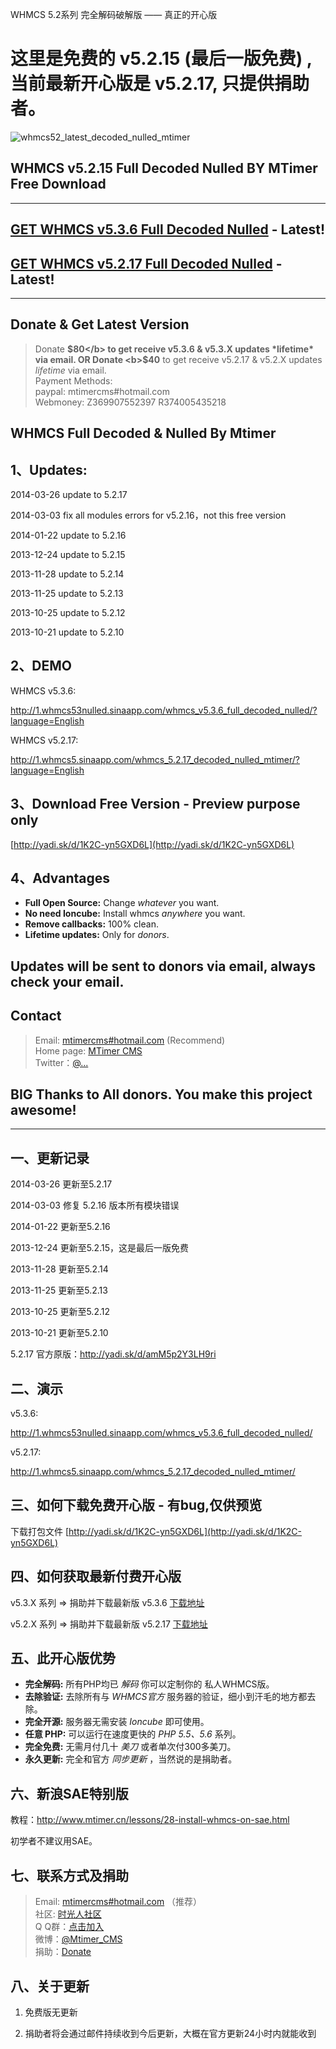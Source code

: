 WHMCS 5.2系列 完全解码破解版 —— 真正的开心版

这里是免费的 v5.2.15 (最后一版免费) , 当前最新开心版是 v5.2.17, 只提供捐助者。
========================

![whmcs52_latest_decoded_nulled_mtimer](http://www.mtimer.cn/uploads/posts/2014-03/1395885564_whmcs5217nulled.png)

## WHMCS v5.2.15 Full Decoded Nulled BY MTimer Free Download

---------------

## [GET WHMCS v5.3.6 Full Decoded Nulled](http://www.mtimer.cn/release/34-whmcs-full-decoded-nulled.html) - Latest!

## [GET WHMCS v5.2.17 Full Decoded Nulled](http://www.mtimer.cn/release/25-whmcs-full-decoded-nulled.html) - Latest!

---------------

## Donate & Get Latest Version

> Donate <b>$80</b> to get receive v5.3.6 & v5.3.X updates *lifetime* via email.  
> OR  
> Donate <b>$40</b> to get receive v5.2.17 & v5.2.X updates *lifetime* via email.  
> Payment Methods:  
> paypal: mtimercms#hotmail.com  
> Webmoney: Z369907552397  R374005435218


WHMCS Full Decoded & Nulled By Mtimer
---------------


## 1、Updates:

2014-03-26 update to 5.2.17

2014-03-03 fix all modules errors for v5.2.16，not this free version

2014-01-22 update to 5.2.16

2013-12-24 update to 5.2.15

2013-11-28 update to 5.2.14

2013-11-25 update to 5.2.13

2013-10-25 update to 5.2.12

2013-10-21 update to 5.2.10



## 2、DEMO

WHMCS v5.3.6:

http://1.whmcs53nulled.sinaapp.com/whmcs_v5.3.6_full_decoded_nulled/?language=English


WHMCS v5.2.17:

http://1.whmcs5.sinaapp.com/whmcs_5.2.17_decoded_nulled_mtimer/?language=English


## 3、Download Free Version - Preview purpose only

[http://yadi.sk/d/1K2C-yn5GXD6L](http://yadi.sk/d/1K2C-yn5GXD6L)


## 4、Advantages

<ul>
<li><strong>Full Open Source:</strong> Change  <em>whatever</em> you want.</li>
<li><strong>No need Ioncube:</strong> Install whmcs <em>anywhere</em> you want.</li>
<li><strong>Remove callbacks:</strong> 100% clean.</li>
<li><strong>Lifetime updates:</strong> Only for <em>donors</em>.</li>
</ul>


## Updates will be sent to donors via email, always check your email.


## Contact

> Email: [mtimercms#hotmail.com](mtimercms#hotmail.com) (Recommend)  
> Home page: [MTimer CMS](http://www.mtimer.net/)  
> Twitter：[@...](http://#)


## BIG Thanks to All donors. You make this project awesome!


---------------


## 一、更新记录

2014-03-26 更新至5.2.17

2014-03-03 修复 5.2.16 版本所有模块错误

2014-01-22 更新至5.2.16

2013-12-24 更新至5.2.15，这是最后一版免费

2013-11-28 更新至5.2.14

2013-11-25 更新至5.2.13

2013-10-25 更新至5.2.12

2013-10-21 更新至5.2.10

5.2.17 官方原版：http://yadi.sk/d/amM5p2Y3LH9ri



## 二、演示

v5.3.6:

http://1.whmcs53nulled.sinaapp.com/whmcs_v5.3.6_full_decoded_nulled/

v5.2.17:

http://1.whmcs5.sinaapp.com/whmcs_5.2.17_decoded_nulled_mtimer/



## 三、如何下载免费开心版 - 有bug,仅供预览

下载打包文件 [http://yadi.sk/d/1K2C-yn5GXD6L](http://yadi.sk/d/1K2C-yn5GXD6L)



## 四、如何获取最新付费开心版

v5.3.X 系列 => 捐助并下载最新版 v5.3.6 [下载地址](http://www.mtimer.cn/release/34-whmcs-full-decoded-nulled-by-mtimer.html)

v5.2.X 系列 => 捐助并下载最新版 v5.2.17 [下载地址](http://www.mtimer.cn/release/25-whmcs-full-decoded-nulled-by-mtimer.html)



## 五、此开心版优势

<ul>
<li><strong>完全解码:</strong> 所有PHP均已 <em>解码</em> 你可以定制你的 私人WHMCS版。</li>
<li><strong>去除验证:</strong> 去除所有与 <em>WHMCS官方</em> 服务器的验证，细小到汗毛的地方都去除。</li>
<li><strong>完全开源:</strong> 服务器无需安装 <em>Ioncube</em> 即可使用。</li>
<li><strong>任意 PHP:</strong> 可以运行在速度更快的 <em>PHP 5.5、5.6</em> 系列。</li>
<li><strong>完全免费:</strong> 无需月付几十 <em>美刀</em> 或者单次付300多美刀。</li>
<li><strong>永久更新:</strong> 完全和官方 <em>同步更新</em> ，当然说的是捐助者。</li>
</ul>



## 六、新浪SAE特别版

教程：http://www.mtimer.cn/lessons/28-install-whmcs-on-sae.html

初学者不建议用SAE。



## 七、联系方式及捐助

> Email: [mtimercms#hotmail.com](mtimercms#hotmail.com) （推荐）  
> 社区: [时光人社区](http://www.mtimer.cn/)  
> Q Q群：[点击加入](http://shang.qq.com/wpa/qunwpa?idkey=520e53ac7acc04d489a801aa55a69c9a6e3df06e1fea1b0b0f3ca936627cca52)  
> 微博：[@Mtimer_CMS](http://weibo.com/u/3488979130)  
> 捐助：[Donate](http://t.cn/8FwJr5Z)



## 八、关于更新

1. 免费版无更新

2. 捐助者将会通过邮件持续收到今后更新，大概在官方更新24小时内就能收到